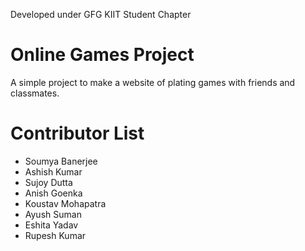 Developed under GFG KIIT Student Chapter

# Online Games Project

A simple project to make a website of plating games with friends and classmates. 

# Contributor List
- Soumya Banerjee
- Ashish Kumar
- Sujoy Dutta
- Anish Goenka
- Koustav Mohapatra
- Ayush Suman
- Eshita Yadav
- Rupesh Kumar
